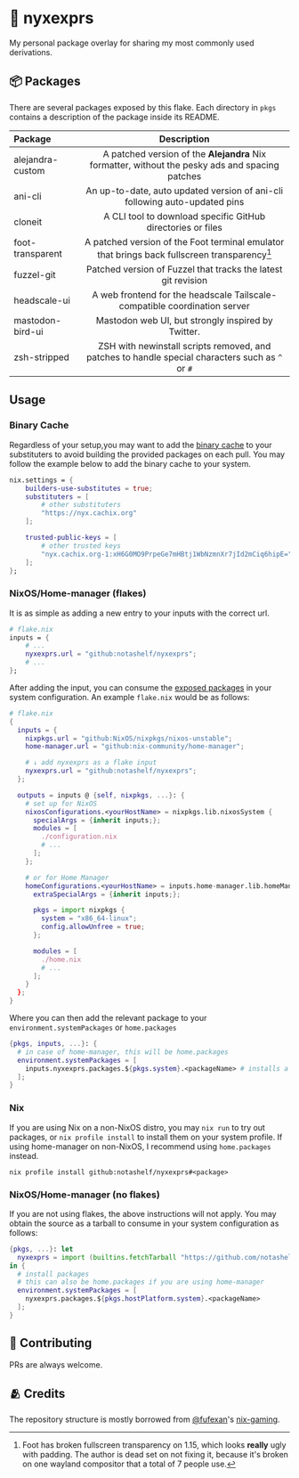 # 🌙 nyxexprs

My personal package overlay for sharing my most commonly used derivations.

## 📦 Packages

There are several packages exposed by this flake. Each directory in `pkgs`
contains a description of the package inside its README.

| Package          |                                           Description                                            |
| :--------------- | :----------------------------------------------------------------------------------------------: |
| alejandra-custom | A patched version of the **Alejandra** Nix formatter, without the pesky ads and spacing patches  |
| ani-cli          |            An up-to-date, auto updated version of ani-cli following auto-updated pins            |
| cloneit          |                   A CLI tool to download specific GitHub directories or files                    |
| foot-transparent |   A patched version of the Foot terminal emulator that brings back fullscreen transparency[^1]   |
| fuzzel-git       |                  Patched version of Fuzzel that tracks the latest git revision                   |
| headscale-ui     |            A web frontend for the headscale Tailscale-compatible coordination server             |
| mastodon-bird-ui |                        Mastodon web UI, but strongly inspired by Twitter.                        |
| zsh-stripped     | ZSH with newinstall scripts removed, and patches to handle special characters such as `^` or `#` |

## Usage

### Binary Cache

Regardless of your setup,you may want to add the
[binary cache](https://app.cachix.org/cache/nyx) to your substituters to avoid
building the provided packages on each pull. You may follow the example below to
add the binary cache to your system.

```nix
nix.settings = {
    builders-use-substitutes = true;
    substituters = [
        # other substituters
        "https://nyx.cachix.org"
    ];

    trusted-public-keys = [
        # other trusted keys
        "nyx.cachix.org-1:xH6G0MO9PrpeGe7mHBtj1WbNzmnXr7jId2mCiq6hipE="
    ];
};
```

### NixOS/Home-manager (flakes)

It is as simple as adding a new entry to your inputs with the correct url.

```nix
# flake.nix
inputs = {
    # ...
    nyxexprs.url = "github:notashelf/nyxexprs";
    # ...
};
```

After adding the input, you can consume the [exposed packages](#-packages) in
your system configuration. An example `flake.nix` would be as follows:

```nix
# flake.nix
{
  inputs = {
    nixpkgs.url = "github:NixOS/nixpkgs/nixos-unstable";
    home-manager.url = "github:nix-community/home-manager";

    # ↓ add nyxexprs as a flake input
    nyxexprs.url = "github:notashelf/nyxexprs";
  };

  outputs = inputs @ {self, nixpkgs, ...}: {
    # set up for NixOS
    nixosConfigurations.<yourHostName> = nixpkgs.lib.nixosSystem {
      specialArgs = {inherit inputs;};
      modules = [
        ./configuration.nix
        # ...
      ];
    };

    # or for Home Manager
    homeConfigurations.<yourHostName> = inputs.home-manager.lib.homeManagerConfiguration {
      extraSpecialArgs = {inherit inputs;};

      pkgs = import nixpkgs {
        system = "x86_64-linux";
        config.allowUnfree = true;
      };

      modules = [
        ./home.nix
        # ...
      ];
    }
  };
}
```

Where you can then add the relevant package to your `environment.systemPackages`
or `home.packages`

```nix
{pkgs, inputs, ...}: {
  # in case of home-manager, this will be home.packages
  environment.systemPackages = [
    inputs.nyxexprs.packages.${pkgs.system}.<packageName> # installs a package
  ];
}
```

### Nix

If you are using Nix on a non-NixOS distro, you may `nix run` to try out
packages, or `nix profile install` to install them on your system profile. If
using home-manager on non-NixOS, I recommend using `home.packages` instead.

```console
nix profile install github:notashelf/nyxexprs#<package>
```

### NixOS/Home-manager (no flakes)

If you are not using flakes, the above instructions will not apply. You may
obtain the source as a tarball to consume in your system configuration as
follows:

```nix
{pkgs, ...}: let
  nyxexprs = import (builtins.fetchTarball "https://github.com/notashelf/nyxexprs/archive/main.tar.gz");
in {
  # install packages
  # this can also be home.packages if you are using home-manager
  environment.systemPackages = [
    nyxexprs.packages.${pkgs.hostPlatform.system}.<packageName>
  ];
}
```

## 🔧 Contributing

PRs are always welcome.

## 🫂 Credits

The repository structure is mostly borrowed from
[@fufexan](https://github.com/fufexan)'s
[nix-gaming](https://github.com/fufexan/nix-gaming).

[^1]:
    Foot has broken fullscreen transparency on 1.15, which looks **really**
    ugly with padding. The author is dead set on not fixing it, because it's broken
    on one wayland compositor that a total of 7 people use.
